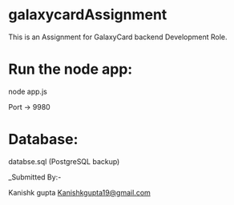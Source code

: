 # galaxycardAssignment
This is an Assignment for GalaxyCard backend Development Role.

# Run the node app:
node app.js

Port -> 9980

# Database:
databse.sql (PostgreSQL backup)


_Submitted By:-

Kanishk gupta
Kanishkgupta19@gmail.com
